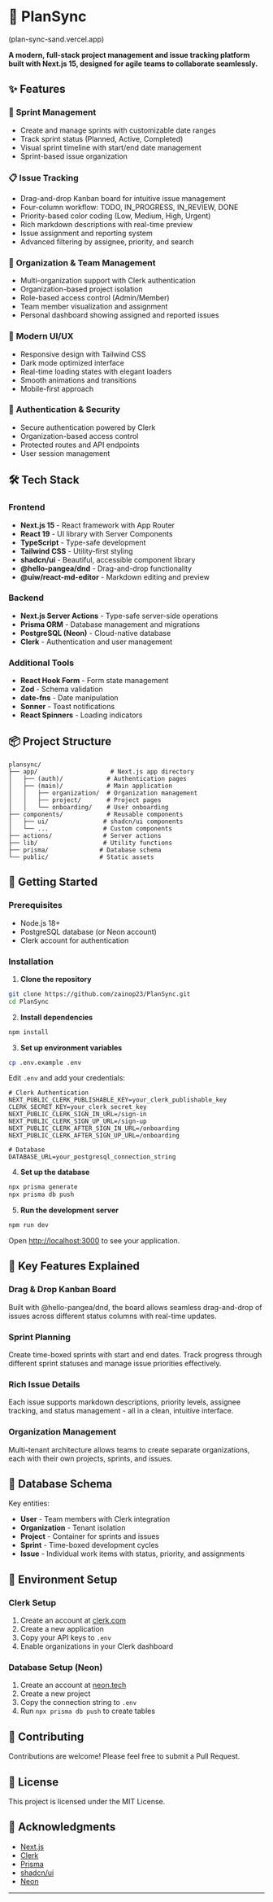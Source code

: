 # 🚀 PlanSync

(plan-sync-sand.vercel.app)

**A modern, full-stack project management and issue tracking platform built with Next.js 15, designed for agile teams to collaborate seamlessly.**

## ✨ Features

### 🎯 **Sprint Management**
- Create and manage sprints with customizable date ranges
- Track sprint status (Planned, Active, Completed)
- Visual sprint timeline with start/end date management
- Sprint-based issue organization

### 📋 **Issue Tracking**
- Drag-and-drop Kanban board for intuitive issue management
- Four-column workflow: TODO, IN_PROGRESS, IN_REVIEW, DONE
- Priority-based color coding (Low, Medium, High, Urgent)
- Rich markdown descriptions with real-time preview
- Issue assignment and reporting system
- Advanced filtering by assignee, priority, and search

### 👥 **Organization & Team Management**
- Multi-organization support with Clerk authentication
- Organization-based project isolation
- Role-based access control (Admin/Member)
- Team member visualization and assignment
- Personal dashboard showing assigned and reported issues

### 🎨 **Modern UI/UX**
- Responsive design with Tailwind CSS
- Dark mode optimized interface
- Real-time loading states with elegant loaders
- Smooth animations and transitions
- Mobile-first approach

### 🔐 **Authentication & Security**
- Secure authentication powered by Clerk
- Organization-based access control
- Protected routes and API endpoints
- User session management

## 🛠️ Tech Stack

### **Frontend**
- **Next.js 15** - React framework with App Router
- **React 19** - UI library with Server Components
- **TypeScript** - Type-safe development
- **Tailwind CSS** - Utility-first styling
- **shadcn/ui** - Beautiful, accessible component library
- **@hello-pangea/dnd** - Drag-and-drop functionality
- **@uiw/react-md-editor** - Markdown editing and preview

### **Backend**
- **Next.js Server Actions** - Type-safe server-side operations
- **Prisma ORM** - Database management and migrations
- **PostgreSQL (Neon)** - Cloud-native database
- **Clerk** - Authentication and user management

### **Additional Tools**
- **React Hook Form** - Form state management
- **Zod** - Schema validation
- **date-fns** - Date manipulation
- **Sonner** - Toast notifications
- **React Spinners** - Loading indicators

## 📦 Project Structure

```
plansync/
├── app/                    # Next.js app directory
│   ├── (auth)/            # Authentication pages
│   ├── (main)/            # Main application
│   │   ├── organization/  # Organization management
│   │   ├── project/       # Project pages
│   │   └── onboarding/    # User onboarding
├── components/            # Reusable components
│   ├── ui/               # shadcn/ui components
│   └── ...               # Custom components
├── actions/              # Server actions
├── lib/                  # Utility functions
├── prisma/              # Database schema
└── public/              # Static assets
```

## 🚀 Getting Started

### Prerequisites
- Node.js 18+ 
- PostgreSQL database (or Neon account)
- Clerk account for authentication

### Installation

1. **Clone the repository**
```bash
git clone https://github.com/zainop23/PlanSync.git
cd PlanSync
```

2. **Install dependencies**
```bash
npm install
```

3. **Set up environment variables**
```bash
cp .env.example .env
```

Edit `.env` and add your credentials:
```env
# Clerk Authentication
NEXT_PUBLIC_CLERK_PUBLISHABLE_KEY=your_clerk_publishable_key
CLERK_SECRET_KEY=your_clerk_secret_key
NEXT_PUBLIC_CLERK_SIGN_IN_URL=/sign-in
NEXT_PUBLIC_CLERK_SIGN_UP_URL=/sign-up
NEXT_PUBLIC_CLERK_AFTER_SIGN_IN_URL=/onboarding
NEXT_PUBLIC_CLERK_AFTER_SIGN_UP_URL=/onboarding

# Database
DATABASE_URL=your_postgresql_connection_string
```

4. **Set up the database**
```bash
npx prisma generate
npx prisma db push
```

5. **Run the development server**
```bash
npm run dev
```

Open [http://localhost:3000](http://localhost:3000) to see your application.

## 🎯 Key Features Explained

### Drag & Drop Kanban Board
Built with @hello-pangea/dnd, the board allows seamless drag-and-drop of issues across different status columns with real-time updates.

### Sprint Planning
Create time-boxed sprints with start and end dates. Track progress through different sprint statuses and manage issue priorities effectively.

### Rich Issue Details
Each issue supports markdown descriptions, priority levels, assignee tracking, and status management - all in a clean, intuitive interface.

### Organization Management
Multi-tenant architecture allows teams to create separate organizations, each with their own projects, sprints, and issues.

## 📝 Database Schema

Key entities:
- **User** - Team members with Clerk integration
- **Organization** - Tenant isolation
- **Project** - Container for sprints and issues
- **Sprint** - Time-boxed development cycles
- **Issue** - Individual work items with status, priority, and assignments

## 🔧 Environment Setup

### Clerk Setup
1. Create an account at [clerk.com](https://clerk.com)
2. Create a new application
3. Copy your API keys to `.env`
4. Enable organizations in your Clerk dashboard

### Database Setup (Neon)
1. Create an account at [neon.tech](https://neon.tech)
2. Create a new project
3. Copy the connection string to `.env`
4. Run `npx prisma db push` to create tables

## 🤝 Contributing

Contributions are welcome! Please feel free to submit a Pull Request.

## 📄 License

This project is licensed under the MIT License.

## 🙏 Acknowledgments

- [Next.js](https://nextjs.org/)
- [Clerk](https://clerk.com/)
- [Prisma](https://www.prisma.io/)
- [shadcn/ui](https://ui.shadcn.com/)
- [Neon](https://neon.tech/)

---
